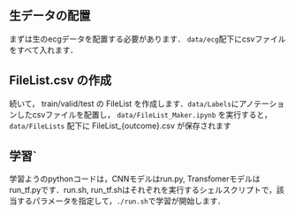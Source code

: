 ## 生データの配置

まずは生のecgデータを配置する必要があります．
`data/ecg`配下にcsvファイルをすべて入れます．

## FileList.csv の作成

続いて， train/valid/test の FileList を作成します．`data/Labels`にアノテーションしたcsvファイルを配置し，
` data/FileList_Maker.ipynb ` を実行すると，`data/FileLists` 配下に FileList_{outcome}.csv が保存されます

## 学習`
学習ようのpythonコードは，CNNモデルはrun.py, Transfomerモデルはrun_tf.pyです．run.sh, run_tf.shはそれぞれを実行するシェルスクリプトで，該当するパラメータを指定して，`./run.sh`で学習が開始します．
